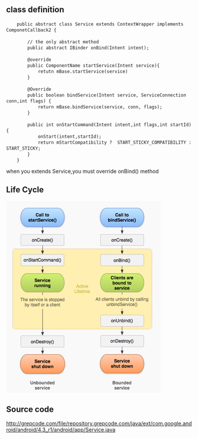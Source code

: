 ## class definition

		public abstract class Service extends ContextWrapper implements ComponetCallback2 {
		    
		    // the only abstract method
		    public abstract IBinder onBind(Intent intent);
		    
		    @override
		    public ComponentName startService(Intent service){
		        retutn mBase.startService(service)
		    }
		    
	    	@Override
            public boolean bindService(Intent service, ServiceConnection conn,int flags) {
                return mBase.bindService(service, conn, flags);
            }
            
            public int onStartCommand(Intent intent,int flags,int startId){
                onStart(intent,startId);
                return mStartCompatibility ?  START_STICKY_COMPATIBILITY : START_STICKY;
            }
		}

when you extends Service,you must override onBind() method


## Life Cycle

![](https://github.com/fengcj/read_note/blob/master/android/service.png)


















## Source code
http://grepcode.com/file/repository.grepcode.com/java/ext/com.google.android/android/4.3_r1/android/app/Service.java